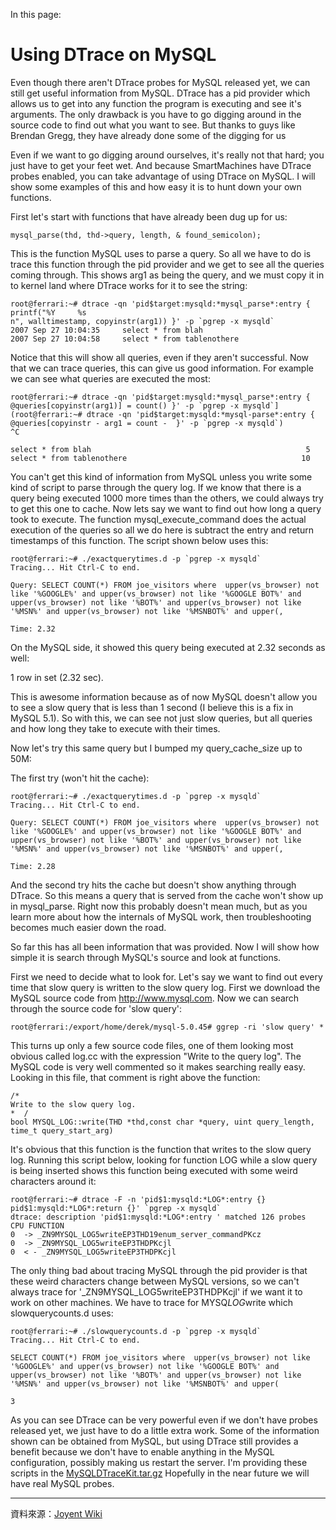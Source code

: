 In this page:

Using DTrace on MySQL
===
Even though there aren't DTrace probes for MySQL released yet, we can still get useful information from MySQL. DTrace has a pid provider which allows us to get into any function the program is executing and see it's arguments. The only drawback is you have to go digging around in the source code to find out what you want to see. But thanks to guys like Brendan Gregg, they have already done some of the digging for us

Even if we want to go digging around ourselves, it's really not that hard; you just have to get your feet wet. And because SmartMachines have DTrace probes enabled, you can take advantage of using DTrace on MySQL. I will show some examples of this and how easy it is to hunt down your own functions.

First let's start with functions that have already been dug up for us:



```
mysql_parse(thd, thd->query, length, & found_semicolon);
```



This is the function MySQL uses to parse a query. So all we have to do is trace this function through the pid provider and we get to see all the queries coming through. This shows arg1 as being the query, and we must copy it in to kernel land where DTrace works for it to see the string:



```
root@ferrari:~# dtrace -qn 'pid$target:mysqld:*mysql_parse*:entry { printf("%Y     %s
n", walltimestamp, copyinstr(arg1)) }' -p `pgrep -x mysqld`
2007 Sep 27 10:04:35     select * from blah
2007 Sep 27 10:04:58     select * from tablenothere
```



Notice that this will show all queries, even if they aren't successful. Now that we can trace queries, this can give us good information. For example we can see what queries are executed the most:



```
root@ferrari:~# dtrace -qn 'pid$target:mysqld:*mysql_parse*:entry { @queries[copyinstr(arg1)] = count() }' -p `pgrep -x mysqld`](root@ferrari:~# dtrace -qn 'pid$target:mysqld:*mysql-parse*:entry { @queries[copyinstr - arg1 = count -  }' -p `pgrep -x mysqld`)
^C

select * from blah                                                5
select * from tablenothere                                       10
```



You can't get this kind of information from MySQL unless you write some kind of script to parse through the query log. If we know that there is a query being executed 1000 more times than the others, we could always try to get this one to cache. Now lets say we want to find out how long a query took to execute. The function mysql_execute_command does the actual execution of the queries so all we do here is subtract the entry and return timestamps of this function. The script shown below uses this:



```
root@ferrari:~# ./exactquerytimes.d -p `pgrep -x mysqld`
Tracing... Hit Ctrl-C to end.

Query: SELECT COUNT(*) FROM joe_visitors where  upper(vs_browser) not like '%GOOGLE%' and upper(vs_browser) not like '%GOOGLE BOT%' and upper(vs_browser) not like '%BOT%' and upper(vs_browser) not like '%MSN%' and upper(vs_browser) not like '%MSNBOT%' and upper(,

Time: 2.32
```



On the MySQL side, it showed this query being executed at 2.32 seconds as well:

1 row in set (2.32 sec).

This is awesome information because as of now MySQL doesn't allow you to see a slow query that is less than 1 second (I believe this is a fix in MySQL 5.1). So with this, we can see not just slow queries, but all queries and how long they take to execute with their times.

Now let's try this same query but I bumped my query_cache_size up to 50M:

The first try (won't hit the cache):



```
root@ferrari:~# ./exactquerytimes.d -p `pgrep -x mysqld`
Tracing... Hit Ctrl-C to end.

Query: SELECT COUNT(*) FROM joe_visitors where  upper(vs_browser) not like '%GOOGLE%' and upper(vs_browser) not like '%GOOGLE BOT%' and upper(vs_browser) not like '%BOT%' and upper(vs_browser) not like '%MSN%' and upper(vs_browser) not like '%MSNBOT%' and upper(,

Time: 2.28
```



And the second try hits the cache but doesn't show anything through DTrace. So this means a query that is served from the cache won't show up in mysql_parse. Right now this probably doesn't mean much, but as you learn more about how the internals of MySQL work, then troubleshooting becomes much easier down the road.

So far this has all been information that was provided. Now I will show how simple it is search through MySQL's source and look at functions.

First we need to decide what to look for. Let's say we want to find out every time that slow query is written to the slow query log. First we download the MySQL source code from http://www.mysql.com. Now we can search through the source code for 'slow query':



```
root@ferrari:/export/home/derek/mysql-5.0.45# ggrep -ri 'slow query' *
```



This turns up only a few source code files, one of them looking most obvious called log.cc with the expression "Write to the query log". The MySQL code is very well commented so it makes searching really easy. Looking in this file, that comment is right above the function:



```
/*
Write to the slow query log.
*  /
bool MYSQL_LOG::write(THD *thd,const char *query, uint query_length,
time_t query_start_arg)
```



It's obvious that this function is the function that writes to the slow query log. Running this script below, looking for function LOG while a slow query is being inserted shows this function being executed with some weird characters around it:



```
root@ferrari:~# dtrace -F -n 'pid$1:mysqld:*LOG*:entry {} pid$1:mysqld:*LOG*:return {}' `pgrep -x mysqld`
dtrace: description 'pid$1:mysqld:*LOG*:entry ' matched 126 probes
CPU FUNCTION
0  -> _ZN9MYSQL_LOG5writeEP3THD19enum_server_commandPKcz
0  -> _ZN9MYSQL_LOG5writeEP3THDPKcjl
0  < - _ZN9MYSQL_LOG5writeEP3THDPKcjl
```



The only thing bad about tracing MySQL through the pid provider is that these weird characters change between MySQL versions, so we can't always trace for '_ZN9MYSQL_LOG5writeEP3THDPKcjl' if we want it to work on other machines. We have to trace for MYSQ*LOG*write which slowquerycounts.d uses:



```
root@ferrari:~# ./slowquerycounts.d -p `pgrep -x mysqld`
Tracing... Hit Ctrl-C to end.

SELECT COUNT(*) FROM joe_visitors where  upper(vs_browser) not like '%GOOGLE%' and upper(vs_browser) not like '%GOOGLE BOT%' and upper(vs_browser) not like '%BOT%' and upper(vs_browser) not like '%MSN%' and upper(vs_browser) not like '%MSNBOT%' and upper(

3
```



As you can see DTrace can be very powerful even if we don't have probes released yet, we just have to do a little extra work. Some of the information shown can be obtained from MySQL, but using DTrace still provides a benefit because we don't have to enable anything in the MySQL configuration, possibly making us restart the server. I'm providing these scripts in the [MySQLDTraceKit.tar.gz](http://hell.jedicoder.net/files/MySQLDTraceKit.tar.gz)
Hopefully in the near future we will have real MySQL probes.



----
資料來源：[Joyent Wiki](http://wiki.joyent.com/display/www/Documentation+Home)
